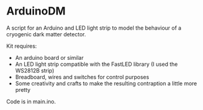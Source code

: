 # ArduinoDM
A script for an Arduino and LED light strip to model the behaviour of a cryogenic dark matter detector.

Kit requires:

* An arduino board or similar
* An LED light strip compatible with the FastLED library (I used the WS2812B strip)
* Breadboard, wires and switches for control purposes
* Some creativity and crafts to make the resulting contraption a little more pretty

Code is in main.ino.
